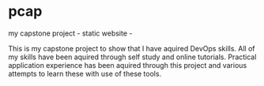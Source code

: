 # pcap
my capstone project - static website -

This is my capstone project to show that I have aquired DevOps skills. All of my skills have 
been aquired through self study and online tutorials. Practical application experience has
been aquired through this project and various attempts to learn these with use of these tools.
